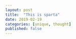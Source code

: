 ```yaml
---
layout: post
title:  "This is sparta"
date: 2019-02-19 
categories: [unique, thought]
published: false
---
```


